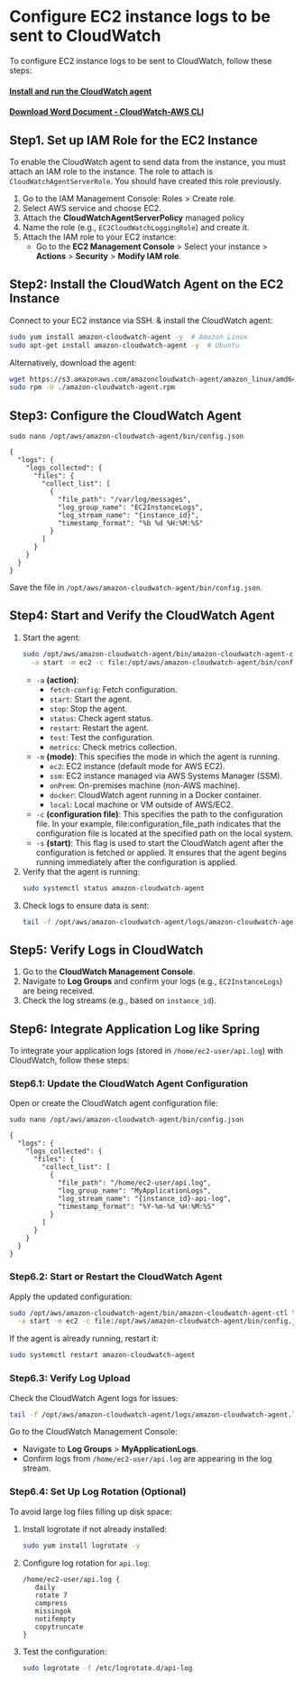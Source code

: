 # Configure EC2 instance logs to be sent to CloudWatch
To configure EC2 instance logs to be sent to CloudWatch, follow these steps:<br/>
#### [Install and run the CloudWatch agent](https://docs.aws.amazon.com/AmazonCloudWatch/latest/monitoring/install-CloudWatch-Agent-commandline-fleet.html)
#### [Download Word Document - CloudWatch-AWS CLI](../diagrams/CloudWatch.pdf)

## Step1. Set up IAM Role for the EC2 Instance
To enable the CloudWatch agent to send data from the instance, you must attach an IAM role to the instance. The role to attach is `CloudWatchAgentServerRole`. You should have created this role previously.
1. Go to the IAM Management Console: Roles > Create role.
2. Select AWS service and choose EC2.
3. Attach the **CloudWatchAgentServerPolicy** managed policy
4. Name the role (e.g., `EC2CloudWatchLoggingRole`) and create it.
5. Attach the IAM role to your EC2 instance:
    - Go to the **EC2 Management Console** > Select your instance > **Actions** > **Security** > **Modify IAM role**.

## Step2: Install the CloudWatch Agent on the EC2 Instance
Connect to your EC2 instance via SSH. & install the CloudWatch agent:
````bash
sudo yum install amazon-cloudwatch-agent -y  # Amazon Linux
sudo apt-get install amazon-cloudwatch-agent -y  # Ubuntu
````
Alternatively, download the agent:
````bash
wget https://s3.amazonaws.com/amazoncloudwatch-agent/amazon_linux/amd64/latest/amazon-cloudwatch-agent.rpm
sudo rpm -U ./amazon-cloudwatch-agent.rpm

````

## Step3: Configure the CloudWatch Agent
````console
sudo nano /opt/aws/amazon-cloudwatch-agent/bin/config.json

{
  "logs": {
    "logs_collected": {
      "files": {
        "collect_list": [
          {
            "file_path": "/var/log/messages",
            "log_group_name": "EC2InstanceLogs",
            "log_stream_name": "{instance_id}",
            "timestamp_format": "%b %d %H:%M:%S"
          }
        ]
      }
    }
  }
}
````
Save the file in `/opt/aws/amazon-cloudwatch-agent/bin/config.json`.

## Step4: Start and Verify the CloudWatch Agent

1. Start the agent:
    ````bash
    sudo /opt/aws/amazon-cloudwatch-agent/bin/amazon-cloudwatch-agent-ctl \
      -a start -m ec2 -c file:/opt/aws/amazon-cloudwatch-agent/bin/config.json -s
    ````
   - `-a` **(action)**: 
     - `fetch-config`: Fetch configuration.
     - `start`: Start the agent.
     - `stop`: Stop the agent.
     - `status`: Check agent status.
     - `restart`: Restart the agent.
     - `test`: Test the configuration.
     - `metrics`: Check metrics collection.
   - `-m` **(mode)**: This specifies the mode in which the agent is running.
     - `ec2`: EC2 instance (default mode for AWS EC2).
     - `ssm`: EC2 instance managed via AWS Systems Manager (SSM).
     - `onPrem`: On-premises machine (non-AWS machine).
     - `docker`: CloudWatch agent running in a Docker container.
     - `local`: Local machine or VM outside of AWS/EC2.
   - `-c` **(configuration file)**: This specifies the path to the configuration file. In your example, file:configuration_file_path indicates that the configuration file is located at the specified path on the local system.
   - `-s` **(start)**: This flag is used to start the CloudWatch agent after the configuration is fetched or applied. It ensures that the agent begins running immediately after the configuration is applied.
2. Verify that the agent is running:
    ````bash
   sudo systemctl status amazon-cloudwatch-agent
   ````
3. Check logs to ensure data is sent:
    ````bash
   tail -f /opt/aws/amazon-cloudwatch-agent/logs/amazon-cloudwatch-agent.log
   ````

## Step5: Verify Logs in CloudWatch
1. Go to the **CloudWatch Management Console**.
2. Navigate to **Log Groups** and confirm your logs (e.g., `EC2InstanceLogs`) are being received.
3. Check the log streams (e.g., based on `instance_id`).

## Step6: Integrate Application Log like Spring
To integrate your application logs (stored in `/home/ec2-user/api.log`) with CloudWatch, follow these steps:

### Step6.1: Update the CloudWatch Agent Configuration
Open or create the CloudWatch agent configuration file:
````console
sudo nano /opt/aws/amazon-cloudwatch-agent/bin/config.json

{
  "logs": {
    "logs_collected": {
      "files": {
        "collect_list": [
          {
            "file_path": "/home/ec2-user/api.log",
            "log_group_name": "MyApplicationLogs",
            "log_stream_name": "{instance_id}-api-log",
            "timestamp_format": "%Y-%m-%d %H:%M:%S"
          }
        ]
      }
    }
  }
}
````

### Step6.2: Start or Restart the CloudWatch Agent
Apply the updated configuration:
````bash
sudo /opt/aws/amazon-cloudwatch-agent/bin/amazon-cloudwatch-agent-ctl \
  -a start -m ec2 -c file:/opt/aws/amazon-cloudwatch-agent/bin/config.json -s
````
If the agent is already running, restart it:
````bash
sudo systemctl restart amazon-cloudwatch-agent
````

### Step6.3: Verify Log Upload
Check the CloudWatch Agent logs for issues:
````bash
tail -f /opt/aws/amazon-cloudwatch-agent/logs/amazon-cloudwatch-agent.log
````
Go to the CloudWatch Management Console:
- Navigate to **Log Groups** > **MyApplicationLogs**.
- Confirm logs from `/home/ec2-user/api.log` are appearing in the log stream.

### Step6.4: Set Up Log Rotation (Optional)
To avoid large log files filling up disk space:
1. Install logrotate if not already installed:
   ````bash
   sudo yum install logrotate -y
   ````
2. Configure log rotation for `api.log`:
   ````text
   /home/ec2-user/api.log {
      daily
      rotate 7
      compress
      missingok
      notifempty
      copytruncate
   }
   ````
3. Test the configuration:
   ````bash
   sudo logrotate -f /etc/logrotate.d/api-log
   ````